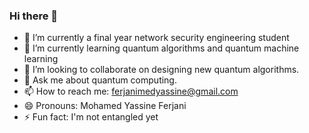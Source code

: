 ### Hi there 👋



- 🔭 I’m currently a final year network security engineering student
- 🌱 I’m currently learning quantum algorithms and quantum machine learning
- 👯 I’m looking to collaborate on designing new quantum algorithms.
- 💬 Ask me about quantum computing.
- 📫 How to reach me: ferjanimedyassine@gmail.com
- 😄 Pronouns: Mohamed Yassine Ferjani
- ⚡ Fun fact: I'm not entangled yet

